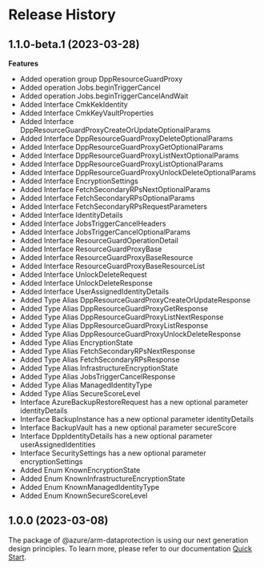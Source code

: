 # Release History
    
## 1.1.0-beta.1 (2023-03-28)
    
**Features**

  - Added operation group DppResourceGuardProxy
  - Added operation Jobs.beginTriggerCancel
  - Added operation Jobs.beginTriggerCancelAndWait
  - Added Interface CmkKekIdentity
  - Added Interface CmkKeyVaultProperties
  - Added Interface DppResourceGuardProxyCreateOrUpdateOptionalParams
  - Added Interface DppResourceGuardProxyDeleteOptionalParams
  - Added Interface DppResourceGuardProxyGetOptionalParams
  - Added Interface DppResourceGuardProxyListNextOptionalParams
  - Added Interface DppResourceGuardProxyListOptionalParams
  - Added Interface DppResourceGuardProxyUnlockDeleteOptionalParams
  - Added Interface EncryptionSettings
  - Added Interface FetchSecondaryRPsNextOptionalParams
  - Added Interface FetchSecondaryRPsOptionalParams
  - Added Interface FetchSecondaryRPsRequestParameters
  - Added Interface IdentityDetails
  - Added Interface JobsTriggerCancelHeaders
  - Added Interface JobsTriggerCancelOptionalParams
  - Added Interface ResourceGuardOperationDetail
  - Added Interface ResourceGuardProxyBase
  - Added Interface ResourceGuardProxyBaseResource
  - Added Interface ResourceGuardProxyBaseResourceList
  - Added Interface UnlockDeleteRequest
  - Added Interface UnlockDeleteResponse
  - Added Interface UserAssignedIdentityDetails
  - Added Type Alias DppResourceGuardProxyCreateOrUpdateResponse
  - Added Type Alias DppResourceGuardProxyGetResponse
  - Added Type Alias DppResourceGuardProxyListNextResponse
  - Added Type Alias DppResourceGuardProxyListResponse
  - Added Type Alias DppResourceGuardProxyUnlockDeleteResponse
  - Added Type Alias EncryptionState
  - Added Type Alias FetchSecondaryRPsNextResponse
  - Added Type Alias FetchSecondaryRPsResponse
  - Added Type Alias InfrastructureEncryptionState
  - Added Type Alias JobsTriggerCancelResponse
  - Added Type Alias ManagedIdentityType
  - Added Type Alias SecureScoreLevel
  - Interface AzureBackupRestoreRequest has a new optional parameter identityDetails
  - Interface BackupInstance has a new optional parameter identityDetails
  - Interface BackupVault has a new optional parameter secureScore
  - Interface DppIdentityDetails has a new optional parameter userAssignedIdentities
  - Interface SecuritySettings has a new optional parameter encryptionSettings
  - Added Enum KnownEncryptionState
  - Added Enum KnownInfrastructureEncryptionState
  - Added Enum KnownManagedIdentityType
  - Added Enum KnownSecureScoreLevel
    
    
## 1.0.0 (2023-03-08)

The package of @azure/arm-dataprotection is using our next generation design principles. To learn more, please refer to our documentation [Quick Start](https://aka.ms/js-track2-quickstart).
